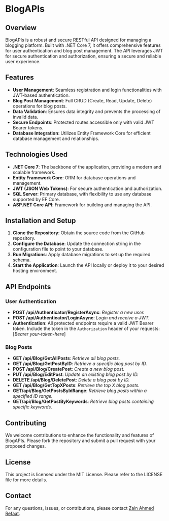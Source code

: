 # BlogAPIs

## Overview

BlogAPIs is a robust and secure RESTful API designed for managing a blogging platform. Built with .NET Core 7, it offers comprehensive features for user authentication and blog post management. The API leverages JWT for secure authentication and authorization, ensuring a secure and reliable user experience.

## Features

- **User Management**: Seamless registration and login functionalities with JWT-based authentication.
- **Blog Post Management**: Full CRUD (Create, Read, Update, Delete) operations for blog posts.
- **Data Validation**: Ensures data integrity and prevents the processing of invalid data.
- **Secure Endpoints**: Protected routes accessible only with valid JWT Bearer tokens.
- **Database Integration**: Utilizes Entity Framework Core for efficient database management and relationships.

## Technologies Used

- **.NET Core 7**: The backbone of the application, providing a modern and scalable framework.
- **Entity Framework Core**: ORM for database operations and management.
- **JWT (JSON Web Tokens)**: For secure authentication and authorization.
- **SQL Server**: Primary database, with flexibility to use any database supported by EF Core.
- **ASP.NET Core API**: Framework for building and managing the API.

## Installation and Setup

1. **Clone the Repository**: Obtain the source code from the GitHub repository.
2. **Configure the Database**: Update the connection string in the configuration file to point to your database.
3. **Run Migrations**: Apply database migrations to set up the required schema.
4. **Start the Application**: Launch the API locally or deploy it to your desired hosting environment.

## API Endpoints

### User Authentication

- **POST /api/Authenticator/RegisterAsync**: *Register a new user.*
- **POST /api/Authenticator/LoginAsync**: *Login and receive a JWT.*
- **Authentication**:
All protected endpoints require a valid JWT Bearer token. Include the token in the `Authorization` header of your requests: [*Bearer* *your-token-here*]

### Blog Posts

- **GET /api/Blog/GetAllPosts**:  *Retrieve all blog posts.*
- **GET /api/Blog/GetPostByID**:  *Retrieve a specific blog post by ID.*
- **POST /api/Blog/CreatePost**:  *Create a new blog post.*
- **PUT /api/Blog/EditPost**:  *Update an existing blog post by ID.*
- **DELETE /api/Blog/DeletePost**:  *Delete a blog post by ID.*
- **GET /api/Blog/GetTopXPosts**:  *Retrieve the top X blog posts.*
- **GET/api/Blog/GetPostsByIdRange**:  *Retrieve blog posts within a specified ID range.*
- **GET/api/Blog/GetPostByKeywords**:  *Retrieve blog posts containing specific keywords.*



## Contributing

We welcome contributions to enhance the functionality and features of BlogAPIs. Please fork the repository and submit a pull request with your proposed changes.

## License

This project is licensed under the MIT License. Please refer to the LICENSE file for more details.

## Contact

For any questions, issues, or contributions, please contact [Zain Ahmed Refaat](mailto:zeinahmed04@gmail.com).
  

